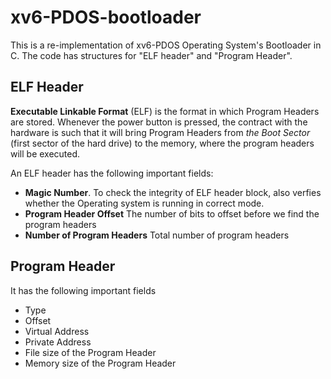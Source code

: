 # xv6-PDOS-bootloader #

This is a re-implementation of xv6-PDOS Operating System's Bootloader in C. The code has structures for "ELF header" and "Program Header". 

## ELF Header ##

**Executable Linkable Format** (ELF) is the format in which Program Headers are stored. Whenever the power button is pressed, the contract with the hardware is such that it will bring Program Headers from *the Boot Sector* (first sector of the hard drive) to the memory, where the program headers will be executed.

An ELF header has the following important fields:

* **Magic Number**. To check the integrity of ELF header block, also verfies whether the Operating system is running in correct mode.
* **Program Header Offset** The number of bits to offset before we find the program headers
* **Number of Program Headers** Total number of program headers

## Program Header ##

It has the following important fields

* Type
* Offset
* Virtual Address
* Private Address
* File size of the Program Header
* Memory size of the Program Header
